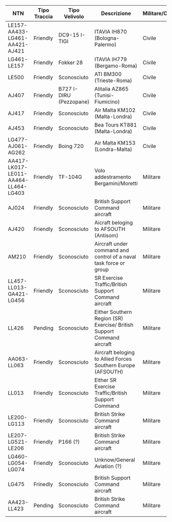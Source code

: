 | NTN                                 | Tipo Traccia | Tipo Velivolo           | Descrizione                                                  | Militare/Civile | SIF3      | Radar NADGE/ATCAS                                      |
| ----------------------------------- | ------------ | ----------------------- | ------------------------------------------------------------ | --------------- | --------- | ------------------------------------------------------ |
| LE157-AA433-LG461-AA421-AJ421       | Friendly     | DC9-15 I-TIGI           | ITAVIA IH870 (Bologna-Palermo)                               | Civile          | 1136      | Potenza Picena/Poggio Ballone/Licola/Marsala/Fiumicino |
| LG461-LE157                         | Friendly     | Fokker 28               | ITAVIA IH779 (Bergamo-Roma)                                  | Civile          | 1133      | Poggio Ballone                                         |
| LE500                               | Friendly     | Sconosciuto             | ATI BM300 (Trieste-Roma)                                     | Civile          | 1132/1234 | Poggio Ballone/Potenza Picena                          |
| AJ407                               | Friendly     | B727 I-DIRU (Pezzopane) | Alitalia AZ865 (Tunisi-Fiumicino)                            | Civile          | 0225      | Marsala/Licola                                         |
| AJ417                               | Friendly     | Sconosciuto             | Air Malta KM102 (Malta-Londra)                               | Civile          | 2000      | Marsala                                                |
| AJ453                               | Friendly     | Sconosciuto             | Bea Tours KT881 (Malta-Londra)                               | Civile          | 0226      | Marsala                                                |
| LG477-AJ061-AG262                   | Friendly     | Boing 720 | Air Malta KM153 (Londra-Malta)                               | Civile          | 1235      | Marsala/Fiumicino/Licola (AG266)                      |
| AA417-LK017-LE011-AA464-LL464-LG403 | Friendly     | TF-104G                 | Volo addestramento Bergamini/Moretti                         | Militare        |           | Poggio Ballone                                         |
| AJ024                               | Friendly     | Sconosciuto             | British Support Command aircraft                             | Militare        |           | Poggio Ballone/Marsala                                 |
| AJ420                               | Friendly     | Sconosciuto             | Aicraft beloging to AFSOUTH (Antisom)                        | Militare        |           | Marsala                                                |
| AM210                               | Friendly     | Sconosciuto             | Aircraft under command and control of a naval task force or group | Militare        |           | Marsala                                                |
| LL457-LL013-GA421-LG456             | Friendly     | Sconosciuto             | SR Exercise Traffic/British Support Command aircraft         | Militare        |           | Poggio Ballone                                         |
| LL426                               | Pending      | Sconosciuto             | Either Southern Region (SR) Exercise/ British Support Command aircraft | Militare        |           | Poggio Ballone                                         |
| AA063-LL063                         | Friendly     | Sconosciuto             | Aircraft beloging to Allied Forces Southern Europe (AFSOUTH) | Militare        |           | Poggio Ballone                                         |
| LL013                               | Friendly     | Sconosciuto             | Either SR Exercise Traffic/British Support Command           | Militare        |           | Poggio Ballone                                         |
| LE200-LG113                         | Friendly     | Sconosciuto             | British Strike Command aircraft                              | Militare        |           | Poggio Ballone                                         |
| LE207-LG521-LE206                   | Friendly     | P166 (?)                | British Strike Command aircraft                              | Militare        |           | Poggio Ballone                                         |
| LG460-LG054-LG074                   | Friendly     | Sconosciuto             | Unknow/General Aviation (?)                                  | Militare        |           | Poggio Ballone                                         |
| LG475                               | Frinedly     | Sconosciuto             | British Support Command aircraft                             | Militare        |           | Mortata/Poggio Ballone                                 |
| AA423-LL423                         | Pending      | Sconosciuto             | British Strike Command aircraft                              | Militare        |           | Poggio Ballone                                         |

